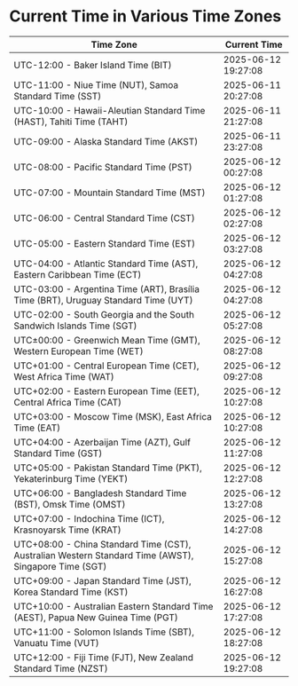 # Current Time in Various Time Zones

| Time Zone | Current Time |
|-----------|--------------|
| UTC-12:00 - Baker Island Time (BIT) | 2025-06-12 19:27:08 |
| UTC-11:00 - Niue Time (NUT), Samoa Standard Time (SST) | 2025-06-11 20:27:08 |
| UTC-10:00 - Hawaii-Aleutian Standard Time (HAST), Tahiti Time (TAHT) | 2025-06-11 21:27:08 |
| UTC-09:00 - Alaska Standard Time (AKST) | 2025-06-11 23:27:08 |
| UTC-08:00 - Pacific Standard Time (PST) | 2025-06-12 00:27:08 |
| UTC-07:00 - Mountain Standard Time (MST) | 2025-06-12 01:27:08 |
| UTC-06:00 - Central Standard Time (CST) | 2025-06-12 02:27:08 |
| UTC-05:00 - Eastern Standard Time (EST) | 2025-06-12 03:27:08 |
| UTC-04:00 - Atlantic Standard Time (AST), Eastern Caribbean Time (ECT) | 2025-06-12 04:27:08 |
| UTC-03:00 - Argentina Time (ART), Brasília Time (BRT), Uruguay Standard Time (UYT) | 2025-06-12 04:27:08 |
| UTC-02:00 - South Georgia and the South Sandwich Islands Time (SGT) | 2025-06-12 05:27:08 |
| UTC±00:00 - Greenwich Mean Time (GMT), Western European Time (WET) | 2025-06-12 08:27:08 |
| UTC+01:00 - Central European Time (CET), West Africa Time (WAT) | 2025-06-12 09:27:08 |
| UTC+02:00 - Eastern European Time (EET), Central Africa Time (CAT) | 2025-06-12 10:27:08 |
| UTC+03:00 - Moscow Time (MSK), East Africa Time (EAT) | 2025-06-12 10:27:08 |
| UTC+04:00 - Azerbaijan Time (AZT), Gulf Standard Time (GST) | 2025-06-12 11:27:08 |
| UTC+05:00 - Pakistan Standard Time (PKT), Yekaterinburg Time (YEKT) | 2025-06-12 12:27:08 |
| UTC+06:00 - Bangladesh Standard Time (BST), Omsk Time (OMST) | 2025-06-12 13:27:08 |
| UTC+07:00 - Indochina Time (ICT), Krasnoyarsk Time (KRAT) | 2025-06-12 14:27:08 |
| UTC+08:00 - China Standard Time (CST), Australian Western Standard Time (AWST), Singapore Time (SGT) | 2025-06-12 15:27:08 |
| UTC+09:00 - Japan Standard Time (JST), Korea Standard Time (KST) | 2025-06-12 16:27:08 |
| UTC+10:00 - Australian Eastern Standard Time (AEST), Papua New Guinea Time (PGT) | 2025-06-12 17:27:08 |
| UTC+11:00 - Solomon Islands Time (SBT), Vanuatu Time (VUT) | 2025-06-12 18:27:08 |
| UTC+12:00 - Fiji Time (FJT), New Zealand Standard Time (NZST) | 2025-06-12 19:27:08 |
